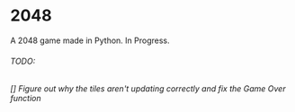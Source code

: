 # 2048
A 2048 game made in Python. In Progress.

###### TODO: 
 ###### [] Figure out why the tiles aren't updating correctly and fix the Game Over function
